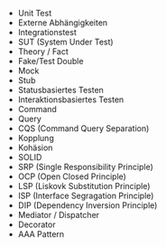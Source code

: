 - Unit Test
- Externe Abhängigkeiten
- Integrationstest
- SUT (System Under Test)
- Theory / Fact
- Fake/Test Double
- Mock
- Stub
- Statusbasiertes Testen
- Interaktionsbasiertes Testen
- Command
- Query
- CQS (Command Query Separation)
- Kopplung
- Kohäsion
- SOLID
- SRP (Single Responsibility Principle)
- OCP (Open Closed Principle)
- LSP (Liskovk Substitution Principle)
- ISP (Interface Segragation Principle)
- DIP (Dependency Inversion Principle)
- Mediator / Dispatcher
- Decorator
- AAA Pattern
